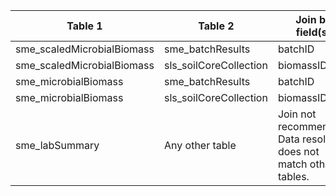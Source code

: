 |Table 1|Table 2|Join by field(s)|
|------------------------|------------------------|-------------------------------|
sme_scaledMicrobialBiomass|sme_batchResults|batchID
sme_scaledMicrobialBiomass|sls_soilCoreCollection|biomassID
sme_microbialBiomass|sme_batchResults|batchID
sme_microbialBiomass|sls_soilCoreCollection|biomassID
sme_labSummary|Any other table|Join not recommended. Data resolution does not match other tables.
